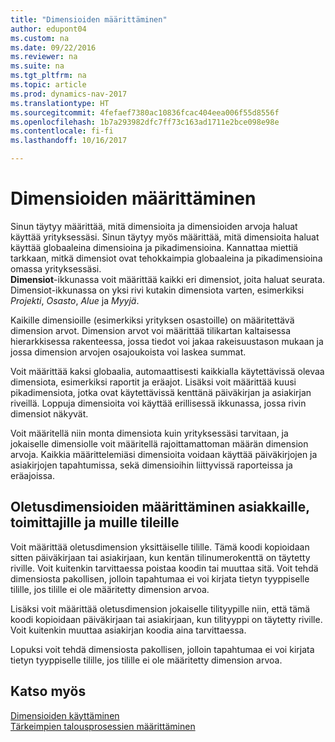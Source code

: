 ```yaml
---
title: "Dimensioiden määrittäminen"
author: edupont04
ms.custom: na
ms.date: 09/22/2016
ms.reviewer: na
ms.suite: na
ms.tgt_pltfrm: na
ms.topic: article
ms.prod: dynamics-nav-2017
ms.translationtype: HT
ms.sourcegitcommit: 4fefaef7380ac10836fcac404eea006f55d8556f
ms.openlocfilehash: 1b7a293982dfc7ff73c163ad1711e2bce098e98e
ms.contentlocale: fi-fi
ms.lasthandoff: 10/16/2017

---
```


# <a name="set-up-dimensions"></a>Dimensioiden määrittäminen
Sinun täytyy määrittää, mitä dimensioita ja dimensioiden arvoja haluat käyttää yrityksessäsi. Sinun täytyy myös määrittää, mitä dimensioita haluat käyttää globaaleina dimensioina ja pikadimensioina. Kannattaa miettiä tarkkaan, mitkä dimensiot ovat tehokkaimpia globaaleina ja pikadimensioina omassa yrityksessäsi.  
**Dimensiot**-ikkunassa voit määrittää kaikki eri dimensiot, joita haluat seurata. Dimensiot-ikkunassa on yksi rivi kutakin dimensiota varten, esimerkiksi *Projekti*, *Osasto*, *Alue* ja *Myyjä*.  

Kaikille dimensioille (esimerkiksi yrityksen osastoille) on määritettävä dimension arvot. Dimension arvot voi määrittää tilikartan kaltaisessa hierarkkisessa rakenteessa, jossa tiedot voi jakaa rakeisuustason mukaan ja jossa dimension arvojen osajoukoista voi laskea summat.  

Voit määrittää kaksi globaalia, automaattisesti kaikkialla käytettävissä olevaa dimensiota, esimerkiksi raportit ja eräajot. Lisäksi voit määrittää kuusi pikadimensiota, jotka ovat käytettävissä kenttänä päiväkirjan ja asiakirjan riveillä. Loppuja dimensioita voi käyttää erillisessä ikkunassa, jossa rivin dimensiot näkyvät.  

Voit määritellä niin monta dimensiota kuin yrityksessäsi tarvitaan, ja jokaiselle dimensiolle voit määritellä rajoittamattoman määrän dimension arvoja. Kaikkia määrittelemiäsi dimensioita voidaan käyttää päiväkirjojen ja asiakirjojen tapahtumissa, sekä dimensioihin liittyvissä raporteissa ja eräajoissa.  

## <a name="set-up-default-dimensions-for-customers-vendors-and-other-accounts"></a>Oletusdimensioiden määrittäminen asiakkaille, toimittajille ja muille tileille
Voit määrittää oletusdimension yksittäiselle tilille. Tämä koodi kopioidaan sitten päiväkirjaan tai asiakirjaan, kun kentän tilinumerokenttä on täytetty riville. Voit kuitenkin tarvittaessa poistaa koodin tai muuttaa sitä. Voit tehdä dimensiosta pakollisen, jolloin tapahtumaa ei voi kirjata tietyn tyyppiselle tilille, jos tilille ei ole määritetty dimension arvoa.  

Lisäksi voit määrittää oletusdimension jokaiselle tilityypille niin, että tämä koodi kopioidaan päiväkirjaan tai asiakirjaan, kun tilityyppi on täytetty riville. Voit kuitenkin muuttaa asiakirjan koodia aina tarvittaessa.  

Lopuksi voit tehdä dimensiosta pakollisen, jolloin tapahtumaa ei voi kirjata tietyn tyyppiselle tilille, jos tilille ei ole määritetty dimension arvoa.

## <a name="see-also"></a>Katso myös
[Dimensioiden käyttäminen](finance-dimensions.md)  
[Tärkeimpien talousprosessien määrittäminen](finance-setup-finance.md)

